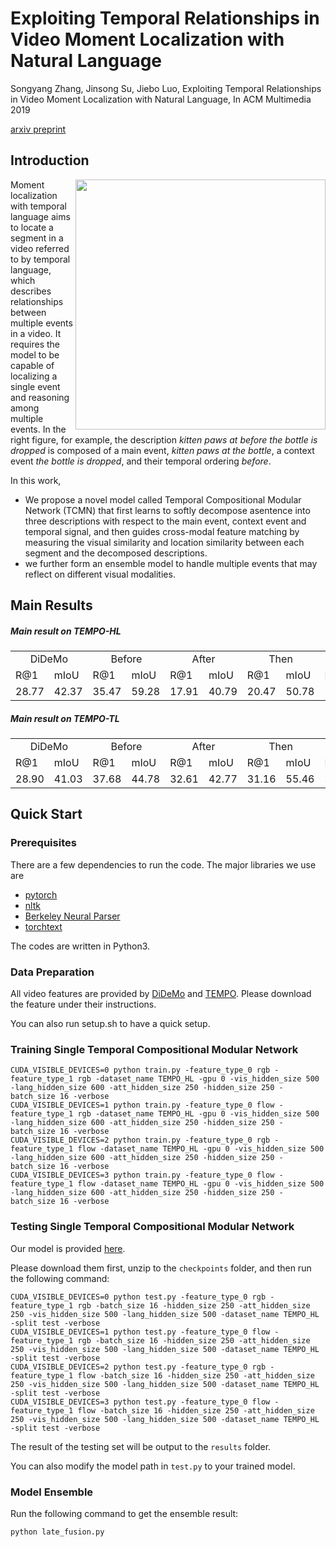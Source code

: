 # Exploiting Temporal Relationships in Video Moment Localization with Natural Language


Songyang Zhang, Jinsong Su, Jiebo Luo, Exploiting Temporal Relationships in Video Moment Localization with Natural Language, In ACM Multimedia 2019

[arxiv preprint](https://arxiv.org/abs/1908.03846)

## Introduction

<img align="right" width="400" height="400" src="figures/illustration.png">

Moment localization with temporal language aims to locate a segment in a video referred to by temporal language, which describes relationships between multiple events in a video. It requires the model to be capable of localizing a single event and reasoning among multiple events. In the right figure, for example, the description *kitten paws at before the bottle is dropped* is composed of a main event, *kitten paws at the bottle*, a context event *the bottle is dropped*, and their temporal ordering *before*.

In this work, 
- We propose a novel model called Temporal Compositional Modular Network (TCMN) that first learns to softly decompose asentence into three descriptions with respect to the main event, context event and temporal signal, and then guides cross-modal feature matching by measuring the visual similarity and location similarity between each segment and the decomposed descriptions.
- we  further  form  an  ensemble  model  to  handle  multiple events that may reflect on different visual modalities.

## Main Results

##### Main result on TEMPO-HL
<table>
  <tr>
    <td colspan="2" align="center">DiDeMo</td>
    <td colspan="2" align="center">Before</td>
    <td colspan="2" align="center">After</td>
    <td colspan="2" align="center">Then</td>
    <td colspan="2" align="center">While</td>
    <td colspan="3" align="center">Average</td>
  </tr>
  <tr>
    <td>R@1</td>
    <td>mIoU</td>
    <td>R@1</td>
    <td>mIoU</td>
    <td>R@1</td>
    <td>mIoU</td>
    <td>R@1</td>
    <td>mIoU</td>
    <td>R@1</td>
    <td>mIoU</td>
    <td>R@1</td>
    <td>R@5</td>
    <td>mIoU</td>
  </tr>
  <tr>
    <td>28.77</td>
    <td>42.37</td>
    <td>35.47</td>
    <td>59.28</td>
    <td>17.91</td>
    <td>40.79</td>
    <td>20.47</td>
    <td>50.78</td>
    <td>18.81</td>
    <td>42.95</td>
    <td>24.29</td>
    <td>76.98</td>
    <td>47.24</td>
  </tr>
</table>

##### Main result on TEMPO-TL

<table>
  <tr>
    <td colspan="2" align="center">DiDeMo</td>
    <td colspan="2" align="center">Before</td>
    <td colspan="2" align="center">After</td>
    <td colspan="2" align="center">Then</td>
    <td colspan="3" align="center">Average</td>
  </tr>
  <tr>
    <td>R@1</td>
    <td>mIoU</td>
    <td>R@1</td>
    <td>mIoU</td>
    <td>R@1</td>
    <td>mIoU</td>
    <td>R@1</td>
    <td>mIoU</td>
    <td>R@1</td>
    <td>R@5</td>
    <td>mIoU</td>
  </tr>
  <tr>
    <td>28.90</td>
    <td>41.03</td>
    <td>37.68</td>
    <td>44.78</td>
    <td>32.61</td>
    <td>42.77</td>
    <td>31.16</td>
    <td>55.46</td>
    <td>32.85</td>
    <td>78.73</td>
    <td>46.01</td>
  </tr>
</table>

## Quick Start

### Prerequisites

There are a few dependencies to run the code. The major libraries we use are

- [pytorch](https://pytorch.org)
- [nltk](https://www.nltk.org/)
- [Berkeley Neural Parser](https://github.com/nikitakit/self-attentive-parser)
- [torchtext](https://github.com/pytorch/text)

The codes are written in Python3.

### Data Preparation

All video features are provided by [DiDeMo](https://github.com/LisaAnne/LocalizingMoments) and [TEMPO](https://github.com/LisaAnne/TemporalLanguageRelease).
Please download the feature under their instructions.

You can also run setup.sh to have a quick setup.

### Training Single Temporal Compositional Modular Network

```
CUDA_VISIBLE_DEVICES=0 python train.py -feature_type_0 rgb -feature_type_1 rgb -dataset_name TEMPO_HL -gpu 0 -vis_hidden_size 500 -lang_hidden_size 600 -att_hidden_size 250 -hidden_size 250 -batch_size 16 -verbose
CUDA_VISIBLE_DEVICES=1 python train.py -feature_type_0 flow -feature_type_1 rgb -dataset_name TEMPO_HL -gpu 0 -vis_hidden_size 500 -lang_hidden_size 600 -att_hidden_size 250 -hidden_size 250 -batch_size 16 -verbose
CUDA_VISIBLE_DEVICES=2 python train.py -feature_type_0 rgb -feature_type_1 flow -dataset_name TEMPO_HL -gpu 0 -vis_hidden_size 500 -lang_hidden_size 600 -att_hidden_size 250 -hidden_size 250 -batch_size 16 -verbose
CUDA_VISIBLE_DEVICES=3 python train.py -feature_type_0 flow -feature_type_1 flow -dataset_name TEMPO_HL -gpu 0 -vis_hidden_size 500 -lang_hidden_size 600 -att_hidden_size 250 -hidden_size 250 -batch_size 16 -verbose
```

### Testing Single Temporal Compositional Modular Network
Our model is provided [here](https://uofr-my.sharepoint.com/:u:/g/personal/szhang83_ur_rochester_edu/EXASlpqtG5FCm0UFIAEbVJMBSMjxDnU82Mrjp5PGVW1DIg?e=0NEHvd).

Please download them first, unzip to the ``checkpoints`` folder, and then run the following command:
```
CUDA_VISIBLE_DEVICES=0 python test.py -feature_type_0 rgb -feature_type_1 rgb -batch_size 16 -hidden_size 250 -att_hidden_size 250 -vis_hidden_size 500 -lang_hidden_size 500 -dataset_name TEMPO_HL -split test -verbose
CUDA_VISIBLE_DEVICES=1 python test.py -feature_type_0 flow -feature_type_1 rgb -batch_size 16 -hidden_size 250 -att_hidden_size 250 -vis_hidden_size 500 -lang_hidden_size 500 -dataset_name TEMPO_HL -split test -verbose
CUDA_VISIBLE_DEVICES=2 python test.py -feature_type_0 rgb -feature_type_1 flow -batch_size 16 -hidden_size 250 -att_hidden_size 250 -vis_hidden_size 500 -lang_hidden_size 500 -dataset_name TEMPO_HL -split test -verbose
CUDA_VISIBLE_DEVICES=3 python test.py -feature_type_0 flow -feature_type_1 flow -batch_size 16 -hidden_size 250 -att_hidden_size 250 -vis_hidden_size 500 -lang_hidden_size 500 -dataset_name TEMPO_HL -split test -verbose
```
The result of the testing set will be output to the ``results`` folder.

You can also modify the model path in ``test.py`` to your trained model.

### Model Ensemble
Run the following command to get the ensemble result:
```
python late_fusion.py
```
